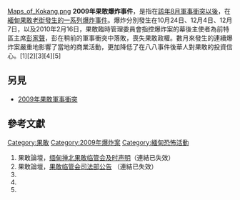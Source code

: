[Maps_of_Kokang.png](https://zh.wikipedia.org/wiki/File:Maps_of_Kokang.png "fig:Maps_of_Kokang.png") **2009年果敢爆炸事件**，是指在[該年8月軍事衝突以後](../Page/2009年果敢軍事衝突.md "wikilink")，在[緬甸](https://zh.wikipedia.org/wiki/緬甸 "wikilink")[果敢](../Page/果敢.md "wikilink")[老街發生的一系列爆炸事件](https://zh.wikipedia.org/wiki/老街 "wikilink")。爆炸分別發生在10月24日、12月4日、12月7日，以及2010年2月16日，果敢臨時管理委員會指控爆炸案的幕後主使者為前特區主席[彭家聲](../Page/彭家聲.md "wikilink")，彭在稍前的軍事衝突中落敗，喪失果敢政權。數月來發生的連續爆炸案嚴重地影響了當地的商業活動，更加降低了在八八事件後華人對果敢的投資信心。\[1\]\[2\]\[3\]\[4\]\[5\]

## 另見

  - [2009年果敢軍事衝突](../Page/2009年果敢軍事衝突.md "wikilink")

## 參考文獻

[Category:果敢](https://zh.wikipedia.org/wiki/Category:果敢 "wikilink") [Category:2009年爆炸案](https://zh.wikipedia.org/wiki/Category:2009年爆炸案 "wikilink") [Category:緬甸恐怖活動](https://zh.wikipedia.org/wiki/Category:緬甸恐怖活動 "wikilink")

1.  果敢論壇，[缅甸掸北果敢临管会及时声明](http://bbs.fokokang.com/attachments/month_0910/0910251621b645d167c7eb125e.jpg)（連結已失效）
2.  果敢論壇，[果敢临管会司法部公告](http://bbs.fokokang.com/thread-669-1-1.html) （連結已失效）
3.
4.
5.